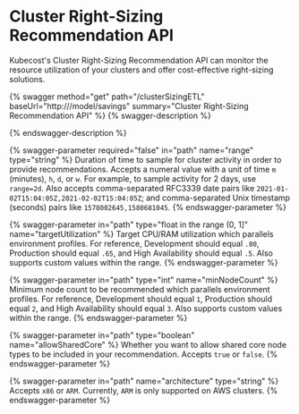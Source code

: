 # Cluster Right-Sizing Recommendation API

Kubecost's Cluster Right-Sizing Recommendation API can monitor the resource utilization of your clusters and offer cost-effective right-sizing solutions.

{% swagger method="get" path="/clusterSizingETL" baseUrl="http://<your-kubecost-address>/model/savings" summary="Cluster Right-Sizing Recommendation API" %}
{% swagger-description %}

{% endswagger-description %}

{% swagger-parameter required="false" in="path" name="range" type="string" %}
Duration of time to sample for cluster activity in order to provide recommendations. Accepts a numeral value with a unit of time `m` (minutes), `h`, `d`, or `w`. For example, to sample activity for 2 days, use `range=2d`. Also accepts comma-separated RFC3339 date pairs like `2021-01-02T15:04:05Z,2021-02-02T15:04:05Z`; and comma-separated Unix timestamp (seconds) pairs like `1578002645,1580681045`.
{% endswagger-parameter %}

{% swagger-parameter in="path" type="float in the range (0, 1]" name="targetUtilization" %}
Target CPU/RAM utilization which parallels environment profiles. For reference, Development should equal `.80`, Production should equal `.65`, and High Availability should equal `.5`. Also supports custom values within the range.
{% endswagger-parameter %}

{% swagger-parameter in="path" type="int" name="minNodeCount" %}
Minimum node count to be recommended which parallels environment profiles. For reference, Development should equal `1`, Production should equal `2`, and High Availability should equal `3`. Also supports custom values within the range.
{% endswagger-parameter %}

{% swagger-parameter in="path" type="boolean" name="allowSharedCore" %}
Whether you want to allow shared core node types to be included in your recommendation. Accepts `true` or `false`.
{% endswagger-parameter %}

{% swagger-parameter in="path" name="architecture" type="string" %}
Accepts `x86` or `ARM`. Currently, `ARM` is only supported on AWS clusters.
{% endswagger-parameter %}